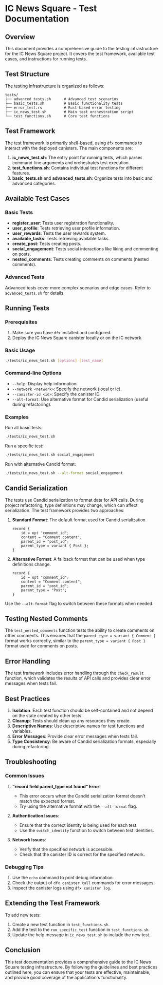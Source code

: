 # IC News Square - Test Documentation

## Overview

This document provides a comprehensive guide to the testing infrastructure for the IC News Square project. It covers the test framework, available test cases, and instructions for running tests.

## Test Structure

The testing infrastructure is organized as follows:

```
tests/
├── advanced_tests.sh      # Advanced test scenarios
├── basic_tests.sh         # Basic functionality tests
├── error_test.rs          # Rust-based error testing
├── ic_news_test.sh        # Main test orchestration script
└── test_functions.sh      # Core test functions
```

## Test Framework

The test framework is primarily shell-based, using `dfx` commands to interact with the deployed canisters. The main components are:

1. **ic_news_test.sh**: The entry point for running tests, which parses command-line arguments and orchestrates test execution.
2. **test_functions.sh**: Contains individual test functions for different features.
3. **basic_tests.sh** and **advanced_tests.sh**: Organize tests into basic and advanced categories.

## Available Test Cases

### Basic Tests

- **register_user**: Tests user registration functionality.
- **user_profile**: Tests retrieving user profile information.
- **user_rewards**: Tests the user rewards system.
- **available_tasks**: Tests retrieving available tasks.
- **create_post**: Tests creating posts.
- **social_engagement**: Tests social interactions like liking and commenting on posts.
- **nested_comments**: Tests creating comments on comments (nested comments).

### Advanced Tests

Advanced tests cover more complex scenarios and edge cases. Refer to `advanced_tests.sh` for details.

## Running Tests

### Prerequisites

1. Make sure you have `dfx` installed and configured.
2. Deploy the IC News Square canister locally or on the IC network.

### Basic Usage

```bash
./tests/ic_news_test.sh [options] [test_name]
```

### Command-line Options

- `--help`: Display help information.
- `--network <network>`: Specify the network (local or ic).
- `--canister-id <id>`: Specify the canister ID.
- `--alt-format`: Use alternative format for Candid serialization (useful during refactoring).

### Examples

Run all basic tests:
```bash
./tests/ic_news_test.sh
```

Run a specific test:
```bash
./tests/ic_news_test.sh social_engagement
```

Run with alternative Candid format:
```bash
./tests/ic_news_test.sh --alt-format social_engagement
```

## Candid Serialization

The tests use Candid serialization to format data for API calls. During project refactoring, type definitions may change, which can affect serialization. The test framework provides two approaches:

1. **Standard Format**: The default format used for Candid serialization.
   ```
   record {
       id = opt "comment_id";
       content = "Comment content";
       parent_id = "post_id";
       parent_type = variant { Post };
   }
   ```

2. **Alternative Format**: A fallback format that can be used when type definitions change.
   ```
   record {
       id = opt "comment_id";
       content = "Comment content";
       parent_id = "post_id";
       parent_type = "Post";
   }
   ```

Use the `--alt-format` flag to switch between these formats when needed.

## Testing Nested Comments

The `test_nested_comments` function tests the ability to create comments on other comments. This ensures that the `parent_type = variant { Comment }` format works correctly, similar to the `parent_type = variant { Post }` format used for comments on posts.

## Error Handling

The test framework includes error handling through the `check_result` function, which validates the results of API calls and provides clear error messages when tests fail.

## Best Practices

1. **Isolation**: Each test function should be self-contained and not depend on the state created by other tests.
2. **Cleanup**: Tests should clean up any resources they create.
3. **Descriptive Names**: Use descriptive names for test functions and variables.
4. **Error Messages**: Provide clear error messages when tests fail.
5. **Type Consistency**: Be aware of Candid serialization formats, especially during refactoring.

## Troubleshooting

### Common Issues

1. **"record field parent_type not found" Error**:
   - This error occurs when the Candid serialization format doesn't match the expected format.
   - Try using the alternative format with the `--alt-format` flag.

2. **Authentication Issues**:
   - Ensure that the correct identity is being used for each test.
   - Use the `switch_identity` function to switch between test identities.

3. **Network Issues**:
   - Verify that the specified network is accessible.
   - Check that the canister ID is correct for the specified network.

### Debugging Tips

1. Use the `echo` command to print debug information.
2. Check the output of `dfx canister call` commands for error messages.
3. Inspect the canister logs using `dfx canister log`.

## Extending the Test Framework

To add new tests:

1. Create a new test function in `test_functions.sh`.
2. Add the test to the `run_specific_test` function in `test_functions.sh`.
3. Update the help message in `ic_news_test.sh` to include the new test.

## Conclusion

This test documentation provides a comprehensive guide to the IC News Square testing infrastructure. By following the guidelines and best practices outlined here, you can ensure that your tests are effective, maintainable, and provide good coverage of the application's functionality.
